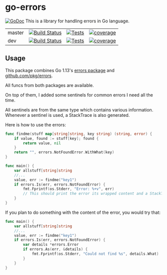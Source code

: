 # go-errors

[![GoDoc](https://godoc.org/github.com/gildas/go-errors?status.svg)](https://godoc.org/github.com/gildas/go-errors)
This is a library for handling errors in Go language.

|  |   |   |   |
---|---|---|---|
master | [![Build Status](https://dev.azure.com/keltiek/gildas/_apis/build/status/gildas.go-errors?branchName=master)](https://dev.azure.com/keltiek/gildas/_build/latest?definitionId=2&branchName=master) | [![Tests](https://img.shields.io/azure-devops/tests/keltiek/gildas/2/master)](https://dev.azure.com/keltiek/gildas/_build/latest?definitionId=2&branchName=master) | [![coverage](https://img.shields.io/azure-devops/coverage/keltiek/gildas/2/master)](https://dev.azure.com/keltiek/gildas/_build/latest?definitionId=2&branchName=master&view=codecoverage-tab)  
dev | [![Build Status](https://dev.azure.com/keltiek/gildas/_apis/build/status/gildas.go-errors?branchName=dev)](https://dev.azure.com/keltiek/gildas/_build/latest?definitionId=2&branchName=dev) | [![Tests](https://img.shields.io/azure-devops/tests/keltiek/gildas/2/dev)](https://dev.azure.com/keltiek/gildas/_build/latest?definitionId=2&branchName=dev) | [![coverage](https://img.shields.io/azure-devops/coverage/keltiek/gildas/2/dev)](https://dev.azure.com/keltiek/gildas/_build/latest?definitionId=2&branchName=dev&view=codecoverage-tab)  

## Usage

This package combines Go 1.13's [errors package](https://golang.org/pkg/errors) and [github.com/pkg/errors](https://github.com/pkg/errors).

All funcs from both packages are available.

On top of them, I added some sentinels for common errors I need all the time.

All sentinels are from the same type which contains various information. Whenever a sentinel is used, a StackTrace is also generated.

Here is how to use the errors:  
```go
func findme(stuff map[string]string, key string) (string, error) {
    if value, found := stuff[key]; found {
        return value, nil
    }
    return "", errors.NotFoundError.WithWhat(key)
}

func main() {
    var allstuff[string]string
    //...
    value, err := findme("key1")
    if errors.Is(err, errors.NotFoundError) {
        fmt.Fprintf(os.Stderr, "Error: %+v", err)
        // This should print the error its wrapped content and a StackTrace.
    }
}
```

If you plan to do something with the content of the error, you would try that:  
```go
func main() {
    var allstuff[string]string
    //...
    value, err := findme("key1")
    if errors.Is(err, errors.NotFoundError) {
        var details *errors.Error
        if errors.As(err, &details) {
            fmt.Fprintf(os.Stderr, "Could not find %s", details.What)
        }
    }
}
```